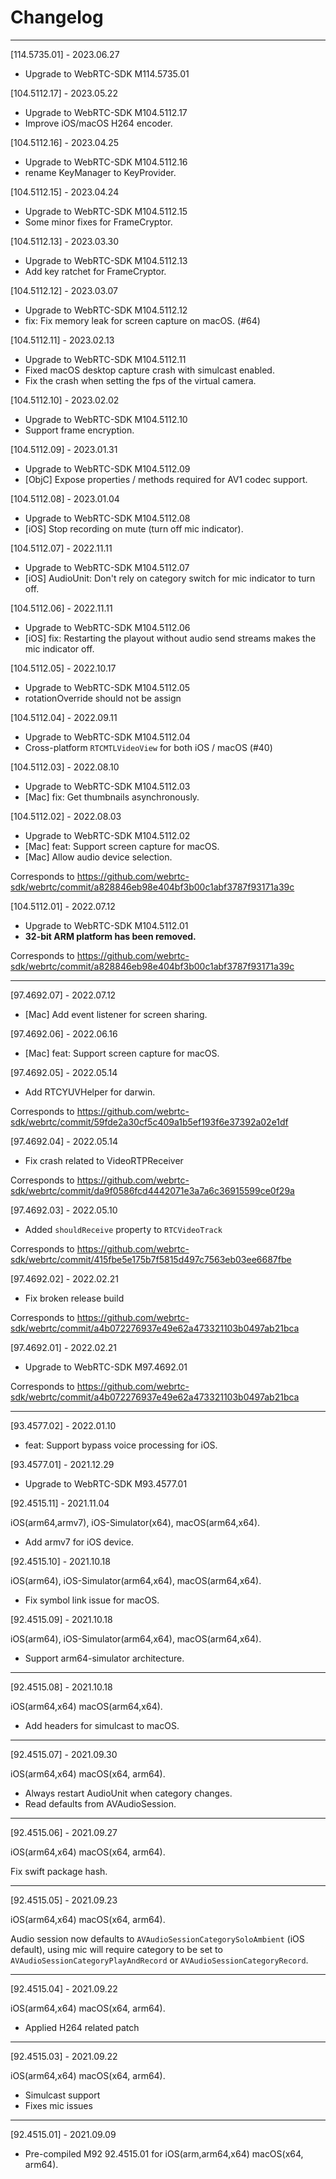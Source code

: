 # Changelog

--------------------------------------------
[114.5735.01] - 2023.06.27

* Upgrade to WebRTC-SDK M114.5735.01

[104.5112.17] - 2023.05.22

* Upgrade to WebRTC-SDK M104.5112.17
* Improve iOS/macOS H264 encoder.

[104.5112.16] - 2023.04.25

* Upgrade to WebRTC-SDK M104.5112.16
* rename KeyManager to KeyProvider.

[104.5112.15] - 2023.04.24

* Upgrade to WebRTC-SDK M104.5112.15
* Some minor fixes for FrameCryptor.

[104.5112.13] - 2023.03.30

* Upgrade to WebRTC-SDK M104.5112.13
* Add key ratchet for FrameCryptor.

[104.5112.12] - 2023.03.07

* Upgrade to WebRTC-SDK M104.5112.12
* fix: Fix memory leak for screen capture on macOS. (#64)

[104.5112.11] - 2023.02.13

* Upgrade to WebRTC-SDK M104.5112.11
* Fixed macOS desktop capture crash with simulcast enabled.
* Fix the crash when setting the fps of the virtual camera.

[104.5112.10] - 2023.02.02

* Upgrade to WebRTC-SDK M104.5112.10
* Support frame encryption.

[104.5112.09] - 2023.01.31

* Upgrade to WebRTC-SDK M104.5112.09
* [ObjC] Expose properties / methods required for AV1 codec support.

[104.5112.08] - 2023.01.04

* Upgrade to WebRTC-SDK M104.5112.08
* [iOS] Stop recording on mute (turn off mic indicator).

[104.5112.07] - 2022.11.11

* Upgrade to WebRTC-SDK M104.5112.07
* [iOS] AudioUnit: Don't rely on category switch for mic indicator to turn off.

[104.5112.06] - 2022.11.11

* Upgrade to WebRTC-SDK M104.5112.06
* [iOS] fix: Restarting the playout without audio send streams makes the mic indicator off.

[104.5112.05] - 2022.10.17

* Upgrade to WebRTC-SDK M104.5112.05
* rotationOverride should not be assign

[104.5112.04] - 2022.09.11

* Upgrade to WebRTC-SDK M104.5112.04
* Cross-platform `RTCMTLVideoView` for both iOS / macOS (#40)

[104.5112.03] - 2022.08.10

* Upgrade to WebRTC-SDK M104.5112.03
* [Mac] fix: Get thumbnails asynchronously.

[104.5112.02] - 2022.08.03

* Upgrade to WebRTC-SDK M104.5112.02
* [Mac] feat: Support screen capture for macOS.
* [Mac] Allow audio device selection.

Corresponds to https://github.com/webrtc-sdk/webrtc/commit/a828846eb98e404bf3b00c1abf3787f93171a39c

[104.5112.01] - 2022.07.12

* Upgrade to WebRTC-SDK M104.5112.01
* **32-bit ARM platform has been removed.**

Corresponds to https://github.com/webrtc-sdk/webrtc/commit/a828846eb98e404bf3b00c1abf3787f93171a39c

--------------------------------------------
[97.4692.07] - 2022.07.12

* [Mac] Add event listener for screen sharing.

[97.4692.06] - 2022.06.16

* [Mac] feat: Support screen capture for macOS.

[97.4692.05] - 2022.05.14

* Add RTCYUVHelper for darwin.

Corresponds to https://github.com/webrtc-sdk/webrtc/commit/59fde2a30cf5c409a1b5ef193f6e37392a02e1df

[97.4692.04] - 2022.05.14

* Fix crash related to VideoRTPReceiver

Corresponds to https://github.com/webrtc-sdk/webrtc/commit/da9f0586fcd4442071e3a7a6c36915599ce0f29a

[97.4692.03] - 2022.05.10

* Added `shouldReceive` property to `RTCVideoTrack`

Corresponds to https://github.com/webrtc-sdk/webrtc/commit/415fbe5e175b7f5815d497c7563eb03ee6687fbe

[97.4692.02] - 2022.02.21

* Fix broken release build

Corresponds to https://github.com/webrtc-sdk/webrtc/commit/a4b072276937e49e62a473321103b0497ab21bca

[97.4692.01] - 2022.02.21

* Upgrade to WebRTC-SDK M97.4692.01

Corresponds to https://github.com/webrtc-sdk/webrtc/commit/a4b072276937e49e62a473321103b0497ab21bca

--------------------------------------------
[93.4577.02] - 2022.01.10

* feat: Support bypass voice processing for iOS.

[93.4577.01] - 2021.12.29

* Upgrade to WebRTC-SDK M93.4577.01

[92.4515.11] - 2021.11.04

iOS(arm64,armv7), iOS-Simulator(x64), macOS(arm64,x64).

* Add armv7 for iOS device.

[92.4515.10] - 2021.10.18

iOS(arm64), iOS-Simulator(arm64,x64), macOS(arm64,x64).

* Fix symbol link issue for macOS.

[92.4515.09] - 2021.10.18

iOS(arm64), iOS-Simulator(arm64,x64), macOS(arm64,x64).

* Support arm64-simulator architecture.

--------------------------------------------
[92.4515.08] - 2021.10.18

iOS(arm64,x64) macOS(arm64,x64).

* Add headers for simulcast to macOS.

--------------------------------------------
[92.4515.07] - 2021.09.30

iOS(arm64,x64) macOS(x64, arm64).

* Always restart AudioUnit when category changes.
* Read defaults from AVAudioSession.

--------------------------------------------
[92.4515.06] - 2021.09.27

iOS(arm64,x64) macOS(x64, arm64).

Fix swift package hash.

--------------------------------------------
[92.4515.05] - 2021.09.23

iOS(arm64,x64) macOS(x64, arm64).

Audio session now defaults to `AVAudioSessionCategorySoloAmbient` (iOS default),
using mic will require category to be set to `AVAudioSessionCategoryPlayAndRecord`
or `AVAudioSessionCategoryRecord`.

--------------------------------------------
[92.4515.04] - 2021.09.22

iOS(arm64,x64) macOS(x64, arm64).

* Applied H264 related patch 

--------------------------------------------
[92.4515.03] - 2021.09.22

iOS(arm64,x64) macOS(x64, arm64).

* Simulcast support
* Fixes mic issues

--------------------------------------------
[92.4515.01] - 2021.09.09

* Pre-compiled M92 92.4515.01 for iOS(arm,arm64,x64) macOS(x64, arm64).
